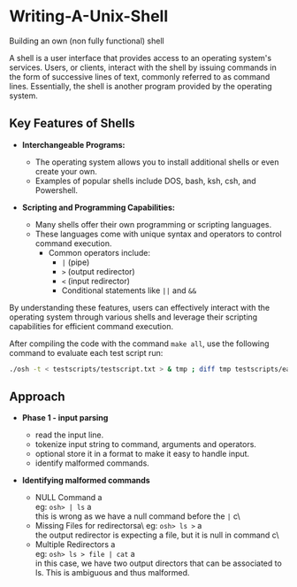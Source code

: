 # Writing-A-Unix-Shell
Building an own (non fully functional) shell 

A shell is a user interface that provides access to an operating system's services. Users, or clients, interact with the shell by issuing commands in the form of successive lines of text, commonly referred to as command lines. Essentially, the shell is another program provided by the operating system.

## Key Features of Shells

- **Interchangeable Programs:** 
  - The operating system allows you to install additional shells or even create your own.
  - Examples of popular shells include DOS, bash, ksh, csh, and Powershell.

- **Scripting and Programming Capabilities:** 
  - Many shells offer their own programming or scripting languages.
  - These languages come with unique syntax and operators to control command execution.
    - Common operators include:
      - `|` (pipe)
      - `>` (output redirector)
      - `<` (input redirector)
      - Conditional statements like `||` and `&&`

By understanding these features, users can effectively interact with the operating system through various shells and leverage their scripting capabilities for efficient command execution.

After compiling the code with the command `make all`, use the following command to evaluate each test script run:

```sh
./osh -t < testscripts/testscript.txt > & tmp ; diff tmp testscripts/ea.txt ;
```
## Approach

- **Phase 1 - input parsing**
  - read the input line.
  - tokenize input string to command, arguments and operators.
  - optional store it in a format to make it easy to handle input.
  - identify malformed commands.

- **Identifying malformed commands**
  - NULL Command a\
  eg: `osh> | ls` a\
  this is wrong as we have a null command before the `|` c\
  - Missing Files for redirectorsa\ 
  eg: `osh> ls >` a\
  the output redirector is expecting a file, but it is null in command c\
  - Multiple Redirectors a\
  eg: `osh> ls > file | cat` a\
  in this case, we have two output directors that can be associated to ls. This is ambiguous
  and thus malformed.

